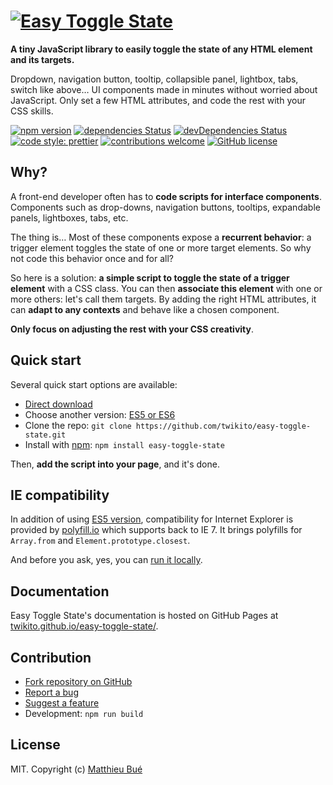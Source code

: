 # [![Easy Toggle State](https://raw.githubusercontent.com/Twikito/easy-toggle-state/master/logo.png)](https://twikito.github.io/easy-toggle-state/)

__A tiny JavaScript library to easily toggle the state of any HTML element and its targets.__

Dropdown, navigation button, tooltip, collapsible panel, lightbox, tabs, switch like above…
UI components made in minutes without worried about JavaScript. Only set a few HTML attributes, and code the rest with your CSS skills.

[![npm version](https://badge.fury.io/js/easy-toggle-state.svg?style=flat-square)](https://badge.fury.io/js/easy-toggle-state)
[![dependencies Status](https://david-dm.org/Twikito/easy-toggle-state/status.svg?style=flat-square)](https://david-dm.org/Twikito/easy-toggle-state)
[![devDependencies Status](https://david-dm.org/Twikito/easy-toggle-state/dev-status.svg?style=flat-square)](https://david-dm.org/Twikito/easy-toggle-state?type=dev)
[![code style: prettier](https://img.shields.io/badge/code_style-prettier-ff69b4.svg?style=flat-square)](https://github.com/prettier/prettier)
[![contributions welcome](https://img.shields.io/badge/contributions-welcome-brightgreen.svg?style=flat-square)](https://github.com/Twikito/easy-toggle-state/issues)
[![GitHub license](https://img.shields.io/github/license/Twikito/easy-toggle-state.svg?style=flat-square)](https://github.com/Twikito/easy-toggle-state/blob/master/LICENSE)

## Why?

A front-end developer often has to __code scripts for interface components__. Components such as drop-downs, navigation buttons, tooltips, expandable panels, lightboxes, tabs, etc.

The thing is… Most of these components expose a __recurrent behavior__: a trigger element toggles the state of one or more target elements. So why not code this behavior once and for all?

So here is a solution: __a simple script to toggle the state of a trigger element__ with a CSS class. You can then __associate this element__ with one or more others: let's call them targets. By adding the right HTML attributes, it can __adapt to any contexts__ and behave like a chosen component.

__Only focus on adjusting the rest with your CSS creativity__.

## Quick start

Several quick start options are available:

- [Direct download](https://rawgit.com/Twikito/easy-toggle-state/master/dist/easy-toggle-state.es6.js)
- Choose another version: [ES5 or ES6](https://github.com/Twikito/easy-toggle-state/tree/master/dist)
- Clone the repo: `git clone https://github.com/twikito/easy-toggle-state.git`
- Install with [npm](https://www.npmjs.com/package/easy-toggle-state): `npm install easy-toggle-state`

Then, __add the script into your page__, and it's done.

## IE compatibility

In addition of using [ES5 version](https://github.com/Twikito/easy-toggle-state/blob/master/dist/easy-toggle-state.min.js), compatibility for Internet Explorer is provided by [polyfill.io](https://polyfill.io/) which supports back to IE 7. It brings polyfills for `Array.from` and `Element.prototype.closest`.

And before you ask, yes, you can [run it locally](https://github.com/Financial-Times/polyfill-service#running-locally).

## Documentation

Easy Toggle State's documentation is hosted on GitHub Pages at [twikito.github.io/easy-toggle-state/](https://twikito.github.io/easy-toggle-state/).

## Contribution

- [Fork repository on GitHub](https://github.com/Twikito/easy-toggle-state/fork)
- [Report a bug](https://github.com/Twikito/easy-toggle-state/issues)
- [Suggest a feature](https://github.com/Twikito/easy-toggle-state/issues)
- Development: `npm run build`

## License

MIT. Copyright (c) [Matthieu Bué](https://twikito.com)
